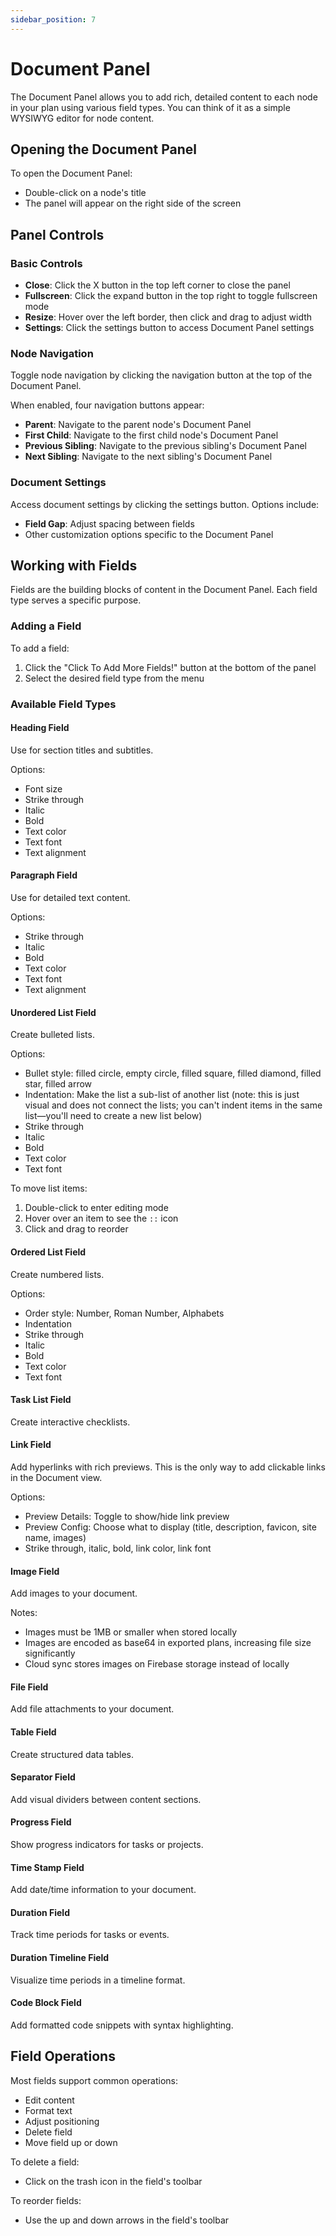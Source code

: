 ```yaml
---
sidebar_position: 7
---
```


# Document Panel

The Document Panel allows you to add rich, detailed content to each node in your plan using various field types. You can think of it as a simple WYSIWYG editor for node content.

## Opening the Document Panel

To open the Document Panel:
- Double-click on a node's title
- The panel will appear on the right side of the screen

## Panel Controls

### Basic Controls
- **Close**: Click the X button in the top left corner to close the panel
- **Fullscreen**: Click the expand button in the top right to toggle fullscreen mode
- **Resize**: Hover over the left border, then click and drag to adjust width
- **Settings**: Click the settings button to access Document Panel settings

### Node Navigation

Toggle node navigation by clicking the navigation button at the top of the Document Panel.

When enabled, four navigation buttons appear:
- **Parent**: Navigate to the parent node's Document Panel
- **First Child**: Navigate to the first child node's Document Panel
- **Previous Sibling**: Navigate to the previous sibling's Document Panel
- **Next Sibling**: Navigate to the next sibling's Document Panel

### Document Settings

Access document settings by clicking the settings button. Options include:
- **Field Gap**: Adjust spacing between fields
- Other customization options specific to the Document Panel

## Working with Fields

Fields are the building blocks of content in the Document Panel. Each field type serves a specific purpose.

### Adding a Field

To add a field:
1. Click the "Click To Add More Fields!" button at the bottom of the panel
2. Select the desired field type from the menu

### Available Field Types

#### Heading Field
Use for section titles and subtitles.

Options:
- Font size
- Strike through
- Italic
- Bold
- Text color
- Text font
- Text alignment

#### Paragraph Field
Use for detailed text content.

Options:
- Strike through
- Italic
- Bold
- Text color
- Text font
- Text alignment

#### Unordered List Field
Create bulleted lists.

Options:
- Bullet style: filled circle, empty circle, filled square, filled diamond, filled star, filled arrow
- Indentation: Make the list a sub-list of another list (note: this is just visual and does not connect the lists; you can't indent items in the same list—you'll need to create a new list below)
- Strike through
- Italic
- Bold
- Text color
- Text font

To move list items:
1. Double-click to enter editing mode
2. Hover over an item to see the `::` icon
3. Click and drag to reorder

#### Ordered List Field
Create numbered lists.

Options:
- Order style: Number, Roman Number, Alphabets
- Indentation
- Strike through
- Italic
- Bold
- Text color
- Text font

#### Task List Field
Create interactive checklists.

#### Link Field
Add hyperlinks with rich previews. This is the only way to add clickable links in the Document view.

Options:
- Preview Details: Toggle to show/hide link preview
- Preview Config: Choose what to display (title, description, favicon, site name, images)
- Strike through, italic, bold, link color, link font

#### Image Field
Add images to your document.

Notes:
- Images must be 1MB or smaller when stored locally
- Images are encoded as base64 in exported plans, increasing file size significantly
- Cloud sync stores images on Firebase storage instead of locally

#### File Field
Add file attachments to your document.

#### Table Field
Create structured data tables.

#### Separator Field
Add visual dividers between content sections.

#### Progress Field
Show progress indicators for tasks or projects.

#### Time Stamp Field
Add date/time information to your document.

#### Duration Field
Track time periods for tasks or events.

#### Duration Timeline Field
Visualize time periods in a timeline format.

#### Code Block Field
Add formatted code snippets with syntax highlighting.

## Field Operations

Most fields support common operations:
- Edit content
- Format text
- Adjust positioning
- Delete field
- Move field up or down

To delete a field:
- Click on the trash icon in the field's toolbar

To reorder fields:
- Use the up and down arrows in the field's toolbar
